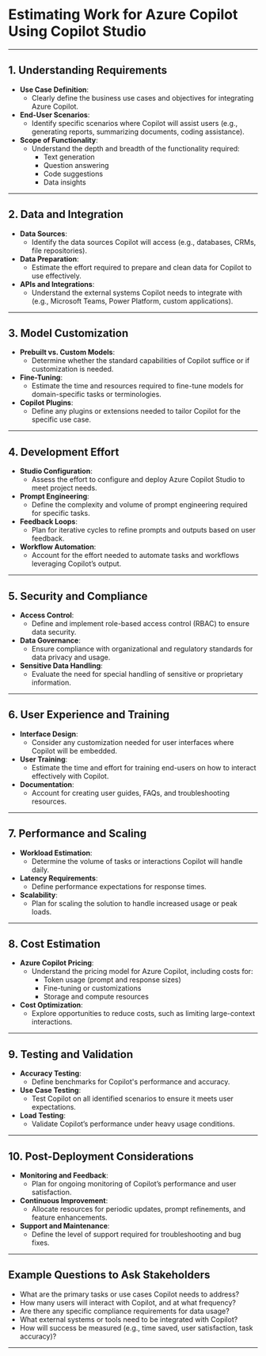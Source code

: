 # Estimating Work for Azure Copilot Using Copilot Studio

---

## 1. **Understanding Requirements**
   - **Use Case Definition**:
     - Clearly define the business use cases and objectives for integrating Azure Copilot.
   - **End-User Scenarios**:
     - Identify specific scenarios where Copilot will assist users (e.g., generating reports, summarizing documents, coding assistance).
   - **Scope of Functionality**:
     - Understand the depth and breadth of the functionality required:
       - Text generation
       - Question answering
       - Code suggestions
       - Data insights

---

## 2. **Data and Integration**
   - **Data Sources**:
     - Identify the data sources Copilot will access (e.g., databases, CRMs, file repositories).
   - **Data Preparation**:
     - Estimate the effort required to prepare and clean data for Copilot to use effectively.
   - **APIs and Integrations**:
     - Understand the external systems Copilot needs to integrate with (e.g., Microsoft Teams, Power Platform, custom applications).

---

## 3. **Model Customization**
   - **Prebuilt vs. Custom Models**:
     - Determine whether the standard capabilities of Copilot suffice or if customization is needed.
   - **Fine-Tuning**:
     - Estimate the time and resources required to fine-tune models for domain-specific tasks or terminologies.
   - **Copilot Plugins**:
     - Define any plugins or extensions needed to tailor Copilot for the specific use case.

---

## 4. **Development Effort**
   - **Studio Configuration**:
     - Assess the effort to configure and deploy Azure Copilot Studio to meet project needs.
   - **Prompt Engineering**:
     - Define the complexity and volume of prompt engineering required for specific tasks.
   - **Feedback Loops**:
     - Plan for iterative cycles to refine prompts and outputs based on user feedback.
   - **Workflow Automation**:
     - Account for the effort needed to automate tasks and workflows leveraging Copilot’s output.

---

## 5. **Security and Compliance**
   - **Access Control**:
     - Define and implement role-based access control (RBAC) to ensure data security.
   - **Data Governance**:
     - Ensure compliance with organizational and regulatory standards for data privacy and usage.
   - **Sensitive Data Handling**:
     - Evaluate the need for special handling of sensitive or proprietary information.

---

## 6. **User Experience and Training**
   - **Interface Design**:
     - Consider any customization needed for user interfaces where Copilot will be embedded.
   - **User Training**:
     - Estimate the time and effort for training end-users on how to interact effectively with Copilot.
   - **Documentation**:
     - Account for creating user guides, FAQs, and troubleshooting resources.

---

## 7. **Performance and Scaling**
   - **Workload Estimation**:
     - Determine the volume of tasks or interactions Copilot will handle daily.
   - **Latency Requirements**:
     - Define performance expectations for response times.
   - **Scalability**:
     - Plan for scaling the solution to handle increased usage or peak loads.

---

## 8. **Cost Estimation**
   - **Azure Copilot Pricing**:
     - Understand the pricing model for Azure Copilot, including costs for:
       - Token usage (prompt and response sizes)
       - Fine-tuning or customizations
       - Storage and compute resources
   - **Cost Optimization**:
     - Explore opportunities to reduce costs, such as limiting large-context interactions.

---

## 9. **Testing and Validation**
   - **Accuracy Testing**:
     - Define benchmarks for Copilot's performance and accuracy.
   - **Use Case Testing**:
     - Test Copilot on all identified scenarios to ensure it meets user expectations.
   - **Load Testing**:
     - Validate Copilot’s performance under heavy usage conditions.

---

## 10. **Post-Deployment Considerations**
   - **Monitoring and Feedback**:
     - Plan for ongoing monitoring of Copilot’s performance and user satisfaction.
   - **Continuous Improvement**:
     - Allocate resources for periodic updates, prompt refinements, and feature enhancements.
   - **Support and Maintenance**:
     - Define the level of support required for troubleshooting and bug fixes.

---

## Example Questions to Ask Stakeholders
   - What are the primary tasks or use cases Copilot needs to address?
   - How many users will interact with Copilot, and at what frequency?
   - Are there any specific compliance requirements for data usage?
   - What external systems or tools need to be integrated with Copilot?
   - How will success be measured (e.g., time saved, user satisfaction, task accuracy)?

---
